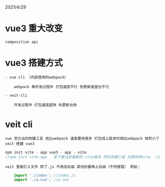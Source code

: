 2021/4/29

# vue3 重大改变

    composition api 
    

# vue3 搭建方式

    - vue cli （内部使用的webpack）

        webpack 再开发过程中 打包速度不行 热更新速度也不行

    - veit-cli 

        开发过程中 打包速度超快 热更新也快

# veit cli  

    vue 官方出的构建工具 他比webpack 速度要快很多 打包线上版本时相比webpack 体积小了 
    veit 搭建 vue3

``` javascript
npm init vite - app vue3 - app - vite
//npm init vite-app   是下载当前最新的 vite版本 然后创建工程 后删除掉vite  (这样可以保证下次用的vite是最新而不是全局安装) 目前vite还再开发 没有成熟的版本
```

    veit 里面引入文件 除了.js 不用加后缀 其他的要再上后缀（不然报错） 例如：

``` javascript
    import './index'; //index.js
    import './a.vue'; //a.vue
```
